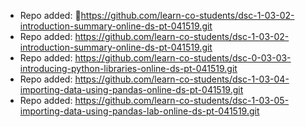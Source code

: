 
- Repo added: https://github.com/learn-co-students/dsc-1-03-02-introduction-summary-online-ds-pt-041519.git
- Repo added: https://github.com/learn-co-students/dsc-1-03-02-introduction-summary-online-ds-pt-041519.git
- Repo added: https://github.com/learn-co-students/dsc-0-03-03-introducing-python-libraries-online-ds-pt-041519.git
- Repo added: https://github.com/learn-co-students/dsc-1-03-04-importing-data-using-pandas-online-ds-pt-041519.git
- Repo added: https://github.com/learn-co-students/dsc-1-03-05-importing-data-using-pandas-lab-online-ds-pt-041519.git